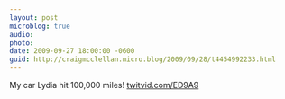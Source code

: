 ```yaml
---
layout: post
microblog: true
audio: 
photo: 
date: 2009-09-27 18:00:00 -0600
guid: http://craigmcclellan.micro.blog/2009/09/28/t4454992233.html
---
```

My car Lydia hit 100,000 miles! [twitvid.com/ED9A9](http://twitvid.com/ED9A9)
